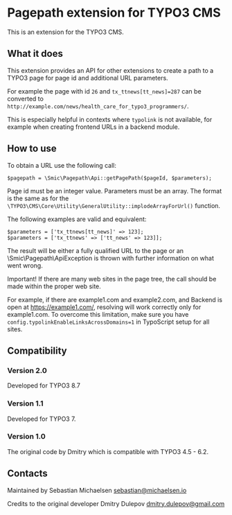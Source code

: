 # Pagepath extension for TYPO3 CMS

This is an extension for the TYPO3 CMS.

## What it does

This extension provides an API for other extensions to create a path to a TYPO3 page for page id and additional URL parameters.

For example the page with id `26` and `tx_ttnews[tt_news]=287` can be converted to `http://example.com/news/health_care_for_typo3_programmers/`.

This is especially helpful in contexts where `typolink` is not available, for example when creating frontend URLs in a backend module.
 
## How to use

To obtain a URL use the following call:

`$pagepath = \Smic\Pagepath\Api::getPagePath($pageId, $parameters);`

Page id must be an integer value. Parameters must be an array. The format is the same as for the `\TYPO3\CMS\Core\Utility\GeneralUtility::implodeArrayForUrl()` function.

The following examples are valid and equivalent:

    $parameters = ['tx_ttnews[tt_news]' => 123];
    $parameters = ['tx_ttnews' => ['tt_news' => 123]];
    
The result will be either a fully qualified URL to the page or an \Smic\Pagepath\ApiException is thrown with further information on what went wrong.

Important! If there are many web sites in the page tree, the call should be made within the proper web site.

For example, if there are example1.com and example2.com, and Backend is open at https://example1.com/, resolving will work correctly only for example1.com. To overcome this limitation, make sure you have `config.typolinkEnableLinksAcrossDomains=1` in TypoScript setup for all sites.

## Compatibility

### Version 2.0

Developed for TYPO3 8.7

### Version 1.1

Developed for TYPO3 7.

### Version 1.0

The original code by Dmitry which is compatible with TYPO3 4.5 - 6.2.

## Contacts

Maintained by Sebastian Michaelsen <sebastian@michaelsen.io>

Credits to the original developer Dmitry Dulepov <dmitry.dulepov@gmail.com>
